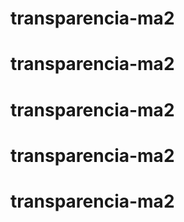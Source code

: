 # transparencia-ma2
# transparencia-ma2
# transparencia-ma2
# transparencia-ma2
# transparencia-ma2
